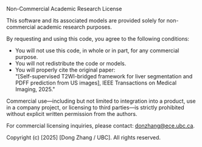 Non-Commercial Academic Research License

This software and its associated models are provided solely for non-commercial academic research purposes.

By requesting and using this code, you agree to the following conditions:
- You will not use this code, in whole or in part, for any commercial purpose.
- You will not redistribute the code or models.
- You will properly cite the original paper:  
  "[Self-supervised T2WI-bridged framework for liver segmentation and PDFF prediction from US images], IEEE Transactions on Medical Imaging, 2025."

Commercial use—including but not limited to integration into a product, use in a company project, or licensing to third parties—is strictly prohibited without explicit written permission from the authors.

For commercial licensing inquiries, please contact: donzhang@ece.ubc.ca.

Copyright (c) [2025] [Dong Zhang / UBC]. All rights reserved.
